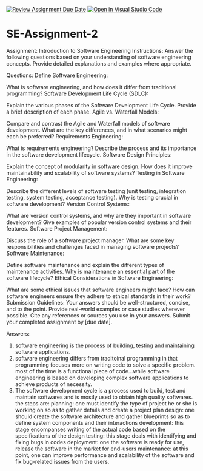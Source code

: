 [![Review Assignment Due Date](https://classroom.github.com/assets/deadline-readme-button-22041afd0340ce965d47ae6ef1cefeee28c7c493a6346c4f15d667ab976d596c.svg)](https://classroom.github.com/a/-ucQIGTc)
[![Open in Visual Studio Code](https://classroom.github.com/assets/open-in-vscode-2e0aaae1b6195c2367325f4f02e2d04e9abb55f0b24a779b69b11b9e10269abc.svg)](https://classroom.github.com/online_ide?assignment_repo_id=15381701&assignment_repo_type=AssignmentRepo)
# SE-Assignment-2
Assignment: Introduction to Software Engineering
Instructions: 
Answer the following questions based on your understanding of software engineering concepts. Provide detailed explanations and examples where appropriate.

Questions:
Define Software Engineering:

What is software engineering, and how does it differ from traditional programming?
Software Development Life Cycle (SDLC):

Explain the various phases of the Software Development Life Cycle. Provide a brief description of each phase.
Agile vs. Waterfall Models:

Compare and contrast the Agile and Waterfall models of software development. What are the key differences, and in what scenarios might each be preferred?
Requirements Engineering:

What is requirements engineering? Describe the process and its importance in the software development lifecycle.
Software Design Principles:

Explain the concept of modularity in software design. How does it improve maintainability and scalability of software systems?
Testing in Software Engineering:

Describe the different levels of software testing (unit testing, integration testing, system testing, acceptance testing). Why is testing crucial in software development?
Version Control Systems:

What are version control systems, and why are they important in software development? Give examples of popular version control systems and their features.
Software Project Management:

Discuss the role of a software project manager. What are some key responsibilities and challenges faced in managing software projects?
Software Maintenance:

Define software maintenance and explain the different types of maintenance activities. Why is maintenance an essential part of the software lifecycle?
Ethical Considerations in Software Engineering:

What are some ethical issues that software engineers might face? How can software engineers ensure they adhere to ethical standards in their work?
Submission Guidelines:
Your answers should be well-structured, concise, and to the point.
Provide real-world examples or case studies wherever possible.
Cite any references or sources you use in your answers.
Submit your completed assignment by [due date].

Answers:
1. software engineering is the process of building, testing and maintaining software applications.
2. software engineering differs from traditoinal programming in that programming focuses more on writing code to solve a specific problem. most of the time is a functional piece of code...while software engineering is based on developing complex software applications to achieve products of necessity.
3. The software development cycle is a process used to build, test and maintain softwares and is mostly used to obtain high quality softwares. the steps are:
   planning: one must identify the type of project he or she is working on so as to gather details and create a project plan
   design: one should create the software architecture and gather blueprints so as to define system components and their interactions
   development: this stage encompanses writing of the actual code based on the specifications of the design
   testing: this stage deals with identifying and fixing bugs in codes
   deployment: one the software is ready for use, release the software in the market for end-users
   maintenance: at this point, one can improve performance and scalability of the software and fix bug-related issues from the users.

